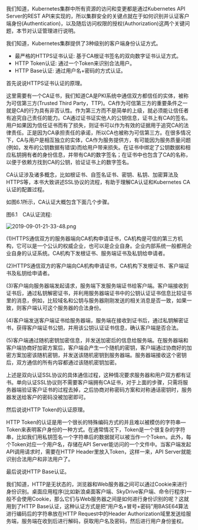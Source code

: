
<!-- @import "[TOC]" {cmd="toc" depthFrom=1 depthTo=6 orderedList=false} -->

<!-- code_chunk_output -->



<!-- /code_chunk_output -->

我们知道，Kubernetes集群中所有资源的访问和变更都是通过Kubernetes API Server的REST API来实现的，所以集群安全的关键点就在于如何识别并认证客户端身份(Authentication)，以及随后访问权限的授权(Authorization)这两个关键问题，本节对认证管理进行说明。

我们知道，Kubernetes集群提供了3种级别的客户端身份认证方式。

- 最严格的HTTPS证书认证: 基于CA根证书签名的双向数字证书认证方式。
- HTTP Token认证: 通过一个Token来识别合法用户。
- HTTP Base认证: 通过用户名+密码的方式认证。

首先说说HTTPS证书认证的原理。

这里需要有一个CA证书，我们知道CA是PKI系统中通信双方都信任的实体，被称为可信第三方(Trusted Third Party，TTP)。CA作为可信第三方的重要条件之一就是CA的行为具有非否认性。作为第三方而不是简单的上级，就必须能让信任者有追究自己责任的能力。CA通过证书证实他人的公钥信息，证书上有CA的签名。用户如果因为信任证书而有了损失，则证书可以作为有效的证据用于追究CA的法律责任。正是因为CA承担责任的承诺，所以CA也被称为可信第三方。在很多情况下，CA与用户是相互独立的实体，CA作为服务提供方，有可能因为服务质量问题(例如，发布的公钥数据有错误)而给用户带来损失。在证书中绑定了公钥数据和相应私钥拥有者的身份信息，并带有CA的数字签名；在证书中也包含了CA的名称，以便于依赖方找到CA的公钥，验证证书上的数字签名。

CA认证涉及诸多概念，比如根证书、自签名证书、密钥、私钥、加密算法及HTTPS等，本书大致讲述SSL协议的流程，有助于理解CA认证和Kubernetes CA认证的配置过程。

如图6.1所示，CA认证大概包含下面几个步骤。

图6.1　CA认证流程:

![2019-09-01-21-33-48.png](./images/2019-09-01-21-33-48.png)

(1)HTTPS通信双方的服务器端向CA机构申请证书，CA机构是可信的第三方机构，它可以是一个公认的权威企业，也可以是企业自身。企业内部系统一般都用企业自身的认证系统。CA机构下发根证书、服务端证书及私钥给申请者。

(2)HTTPS通信双方的客户端向CA机构申请证书，CA机构下发根证书、客户端证书及私钥给申请者。

(3)客户端向服务器端发起请求，服务端下发服务端证书给客户端。客户端接收到证书后，通过私钥解密证书，并利用服务器端证书中的公钥认证证书信息比较证书里的消息，例如，比较域名和公钥与服务器刚刚发送的相关消息是否一致，如果一致，则客户端认可这个服务器的合法身份。

(4)客户端发送客户端证书给服务器端，服务端在接收到证书后，通过私钥解密证书，获得客户端证书公钥，并用该公钥认证证书信息，确认客户端是否合法。

(5)客户端通过随机密钥加密信息，并发送加密后的信息给服务端。在服务器端和客户端协商好加密方案后，客户端会产生一个随机的密钥，客户端通过协商好的加密方案加密该随机密钥，并发送该随机密钥到服务器端。服务器端接收这个密钥后，双方通信的所有内容都通过该随机密钥加密。

上述是双向认证SSL协议的具体通信过程，这种情况要求服务器和用户双方都有证书。单向认证SSL协议则不需要客户端拥有CA证书，对于上面的步骤，只需将服务器端验证客户证书的过程去掉，之后协商对称密码方案和对称通话密钥时，服务器发送给客户的密码没被加密即可。

然后说说HTTP Token的认证原理。

HTTP Token的认证是用一个很长的特殊编码方式的并且难以被模仿的字符串—Token来表明客户身份的一种方式。在通常情况下，Token是一个很复杂的字符串，比如我们用私钥签名一个字符串后的数据就可以被当作一个Token。此外，每个Token对应一个用户名，存储在API Server能访问的一个文件中。当客户端发起API调用请求时，需要在HTTP Header里放入Token，这样一来，API Server就能识别合法用户和非法用户了。

最后说说HTTP Base认证。

我们知道，HTTP是无状态的，浏览器和Web服务器之间可以通过Cookie来进行身份识别。桌面应用程序(比如新浪桌面客户端、SkyDrive客户端、命令行程序)一般不会使用Cookie，那么它们与Web服务器之间是如何进行身份识别的呢？这就用到了HTTP Base认证，这种认证方式是把“用户名+冒号+密码”用BASE64算法进行编码后的字符串放在HTTP Request中的Header Authorization域里发送给服务端，服务端在收到后进行解码，获取用户名及密码，然后进行用户身份鉴权。
